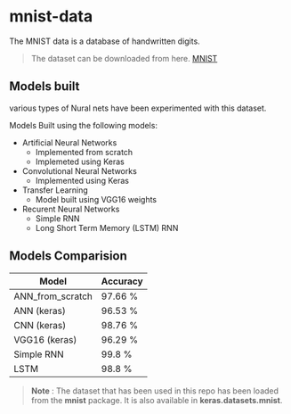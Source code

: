 # mnist-data
The MNIST data is a database of handwritten digits.

>The dataset can be downloaded from here. [MNIST](http://yann.lecun.com/exdb/mnist/)


## Models built
various types of Nural nets have been experimented with this dataset.

Models Built using the following models:
+ Artificial Neural Networks
    + Implemented from scratch
    + Implemeted using Keras
+ Convolutional Neural Networks
    + Implemented using Keras
+ Transfer Learning
    + Model built using VGG16 weights
+ Recurent Neural Networks
    + Simple RNN
    + Long Short Term Memory (LSTM) RNN


## Models Comparision
Model | Accuracy
------ | ----------
ANN_from_scratch | 97.66 %
ANN (keras) | 96.53 %
CNN (keras) | 98.76 %
VGG16 (keras) | 96.29 %
Simple RNN | 99.8 %
LSTM | 98.8 %

> **Note** : The dataset that has been used in this repo has been loaded from the **mnist** package. It is also available in **keras.datasets.mnist**. 
